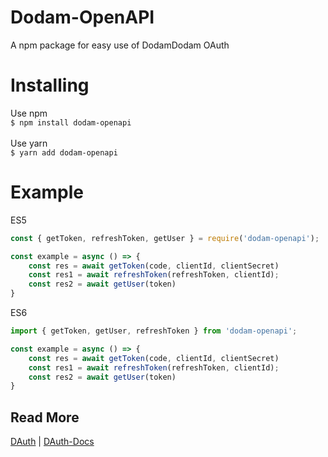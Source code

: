# Dodam-OpenAPI

A npm package for easy use of DodamDodam OAuth

# Installing
Use npm<br/>
`$ npm install dodam-openapi`<br/>
<br/>
Use yarn<br/>
`$ yarn add dodam-openapi`

# Example
ES5
``` javascript
const { getToken, refreshToken, getUser } = require('dodam-openapi');

const example = async () => {
	const res = await getToken(code, clientId, clientSecret)
	const res1 = await refreshToken(refreshToken, clientId);
	const res2 = await getUser(token)
}
```
ES6
``` javascript
import { getToken, getUser, refreshToken } from 'dodam-openapi';

const example = async () => {
	const res = await getToken(code, clientId, clientSecret)
	const res1 = await refreshToken(refreshToken, clientId);
	const res2 = await getUser(token)
}
```
## Read More
[DAuth](http://dauth.b1nd.com) | [DAuth-Docs](http://docs.dauth.b1nd.com/)